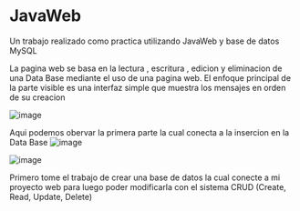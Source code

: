 # JavaWeb
Un trabajo realizado como practica utilizando JavaWeb y base de datos MySQL

La pagina web se basa en la lectura , escritura , edicion y eliminacion de una Data Base mediante el uso de una pagina web.
El enfoque principal de la parte visible es una interfaz simple que muestra los mensajes en orden de su creacion

![image](https://user-images.githubusercontent.com/108084824/192260809-0bdb8993-00b5-406d-b222-8047f2891e83.png)

Aqui podemos obervar la primera parte la cual conecta a la insercion en la Data Base
![image](https://user-images.githubusercontent.com/108084824/192260861-e7d764ea-747c-4818-a413-626078a6296d.png)


![image](https://user-images.githubusercontent.com/108084824/192259034-b56f3411-71aa-4848-9725-6b1b9b2f3dde.png)

Primero tome el trabajo de crear una base de datos la cual conecte a mi proyecto web para luego poder modificarla con el sistema CRUD (Create, Read, Update, Delete) 

